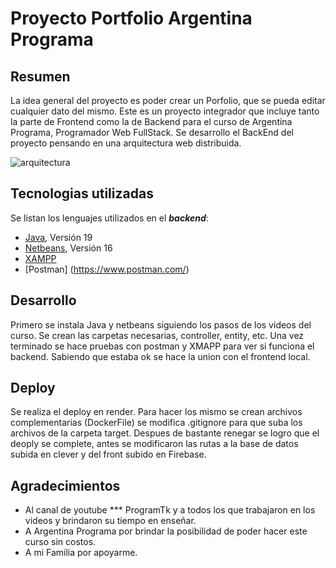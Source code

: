 # Proyecto Portfolio Argentina Programa

## Resumen

La idea general del proyecto es poder crear un Porfolio, que se pueda editar cualquier dato del mismo.
Este es un proyecto integrador que incluye tanto la parte de Frontend como la de Backend para el curso de Argentina Programa, Programador Web FullStack.
Se desarrollo el BackEnd del proyecto pensando en una arquitectura web distribuida.

![arquitectura](https://user-images.githubusercontent.com/109696723/227017364-6a24a02f-4107-453f-bcfb-04f7c1ebc532.png)



## Tecnologias utilizadas

Se listan los lenguajes utilizados en el ***backend***:
* [Java](https://www.oracle.com/java/technologies/javase/jdk19-archive-downloads.html), Versión 19
* [Netbeans](https://netbeans.apache.org/download/nb15/), Versión 16
* [XAMPP](https://www.apachefriends.org/es/index.html)
* [Postman] (https://www.postman.com/)

## Desarrollo

Primero se instala Java y netbeans siguiendo los pasos de los videos del curso.
Se crean las carpetas necesarias, controller, entity, etc. Una vez terminado se hace pruebas con postman y XMAPP para ver si funciona el backend. 
Sabiendo que estaba ok se hace la union con el frontend local.

## Deploy

Se realiza el deploy en render. Para hacer los mismo se crean archivos complementarias (DockerFile) se modifica .gitignore para que suba los archivos de la carpeta target.
Despues de bastante renegar se logro que el deoply se complete, antes se modificaron las rutas a la base de datos subida en clever y del front subido en Firebase.

## Agradecimientos

* Al canal de youtube *** ProgramTk y a todos los que trabajaron en los videos y brindaron su tiempo en enseñar.
* A Argentina Programa por brindar la posibilidad de poder hacer este curso sin costos.
* A mi Familia por apoyarme.


